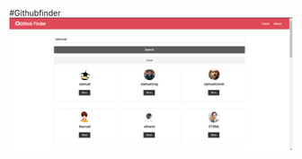 #Githubfinder
<img src="https://github.com/SamuelTengan/Githubfinder/blob/master/src/ProjectUI.png"/>
